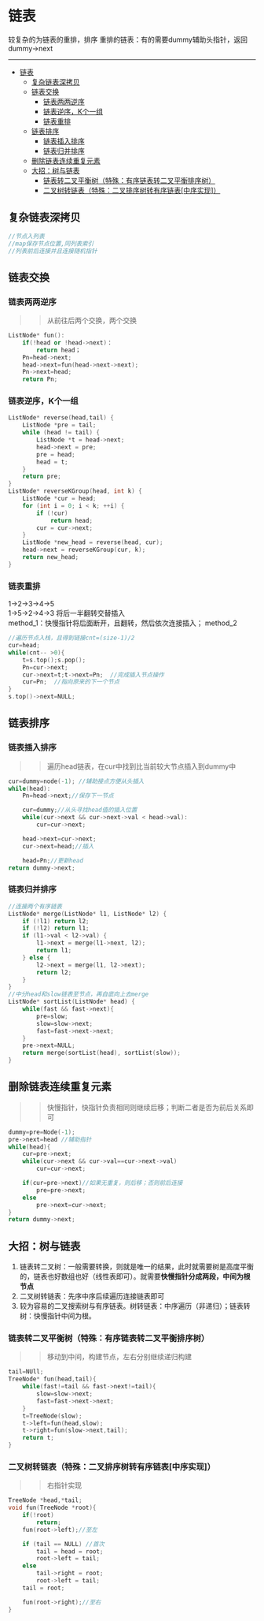 <a id="markdown-链表" name="链表"></a>
# 链表
较复杂的为链表的重排，排序
重排的链表：有的需要dummy辅助头指针，返回dummy->next

---

<!-- TOC -->

- [链表](#链表)
    - [复杂链表深拷贝](#复杂链表深拷贝)
    - [链表交换](#链表交换)
        - [链表两两逆序](#链表两两逆序)
        - [链表逆序，K个一组](#链表逆序k个一组)
        - [链表重排](#链表重排)
    - [链表排序](#链表排序)
        - [链表插入排序](#链表插入排序)
        - [链表归并排序](#链表归并排序)
    - [删除链表连续重复元素](#删除链表连续重复元素)
    - [大招：树与链表](#大招树与链表)
        - [链表转二叉平衡树（特殊：有序链表转二叉平衡排序树）](#链表转二叉平衡树特殊有序链表转二叉平衡排序树)
        - [二叉树转链表（特殊：二叉排序树转有序链表[中序实现]）](#二叉树转链表特殊二叉排序树转有序链表中序实现)

<!-- /TOC -->


<a id="markdown-复杂链表深拷贝" name="复杂链表深拷贝"></a>
## 复杂链表深拷贝

```cpp
//节点入列表
//map保存节点位置,同列表索引
//列表前后连接并且连接随机指针

```


<a id="markdown-链表交换" name="链表交换"></a>
## 链表交换

<a id="markdown-链表两两逆序" name="链表两两逆序"></a>
### 链表两两逆序

>>从前往后两个交换，两个交换
```cpp
ListNode* fun():
    if(!head or !head->next)：
        return head；
    Pn=head->next;
    head->next=fun(head->next->next);
    Pn->next=head;
    return Pn;
```

<a id="markdown-链表逆序k个一组" name="链表逆序k个一组"></a>
### 链表逆序，K个一组
```cpp
ListNode* reverse(head,tail) {
    ListNode *pre = tail;
    while (head != tail) {
        ListNode *t = head->next;
        head->next = pre;
        pre = head;
        head = t;
    }
    return pre;
}
ListNode* reverseKGroup(head, int k) {
    ListNode *cur = head;
    for (int i = 0; i < k; ++i) {
        if (!cur) 
            return head;
        cur = cur->next;
    }
    ListNode *new_head = reverse(head, cur);
    head->next = reverseKGroup(cur, k);
    return new_head;
}
```

<a id="markdown-链表重排" name="链表重排"></a>
### 链表重排
1->2->3->4->5 \
1->5->2->4->3 将后一半翻转交替插入\
method_1：快慢指针将后面断开，且翻转，然后依次连接插入；
method_2
```cpp
//遍历节点入栈，且得到链接cnt=(size-1)/2
cur=head;
while(cnt-- >0){
    t=s.top();s.pop();
    Pn=cur->next;
    cur->next=t;t->next=Pn;  //完成插入节点操作
    cur=Pn;  //指向原来的下一个节点
}
s.top()->next=NULL;
```

<a id="markdown-链表排序" name="链表排序"></a>
## 链表排序

<a id="markdown-链表插入排序" name="链表插入排序"></a>
### 链表插入排序

>>遍历head链表，在cur中找到比当前较大节点插入到dummy中
```cpp
cur=dummy=node(-1); //辅助接点方便从头插入
while(head):
    Pn=head->next;//保存下一节点

    cur=dummy;//从头寻找head值的插入位置
    while(cur->next && cur->next->val < head->val):
        cur=cur->next;

    head->next=cur->next;
    cur->next=head;//插入

    head=Pn;//更新head
return dummy->next;
```

<a id="markdown-链表归并排序" name="链表归并排序"></a>
### 链表归并排序
```cpp
//连接两个有序链表
ListNode* merge(ListNode* l1, ListNode* l2) {
    if (!l1) return l2;
    if (!l2) return l1;
    if (l1->val < l2->val) {
        l1->next = merge(l1->next, l2);
        return l1;
    } else {
        l2->next = merge(l1, l2->next);
        return l2;
    }
}
//中分head和slow链表至节点，再自底向上去merge
ListNode* sortList(ListNode* head) {
    while(fast && fast->next){
        pre=slow;
        slow=slow->next;
        fast=fast->next->next;
    }
    pre->next=NULL;
    return merge(sortList(head), sortList(slow));
}
```


<a id="markdown-删除链表连续重复元素" name="删除链表连续重复元素"></a>
## 删除链表连续重复元素
>>快慢指针，快指针负责相同则继续后移；判断二者是否为前后关系即可
```cpp
dummy=pre=Node(-1);
pre->next=head //辅助指针
while(head){
    cur=pre->next;
    while(cur->next && cur->val==cur->next->val)
        cur=cur->next;

    if(cur=pre->next)//如果无重复，则后移；否则前后连接
        pre=pre->next;
    else
        pre->next=cur->next;
}
return dummy->next;
```


<a id="markdown-大招树与链表" name="大招树与链表"></a>
## 大招：树与链表
1. 链表转二叉树：一般需要转换，则就是唯一的结果，此时就需要树是高度平衡的，链表也好数组也好（线性表即可）。就需要**快慢指针分成两段，中间为根节点**
2. 二叉树转链表：先序中序后续遍历连接链表即可
3. 较为容易的二叉搜索树与有序链表。树转链表：中序遍历（非递归）；链表转树：快慢指针中间为根。


<a id="markdown-链表转二叉平衡树特殊有序链表转二叉平衡排序树" name="链表转二叉平衡树特殊有序链表转二叉平衡排序树"></a>
### 链表转二叉平衡树（特殊：有序链表转二叉平衡排序树）
>>移动到中间，构建节点，左右分别继续递归构建
```cpp
tail=NUll;
TreeNode* fun(head,tail){
    while(fast!=tail && fast->next!=tail){
        slow=slow->next;
        fast=fast->next->next;
    }
    t=TreeNode(slow);
    t->left=fun(head,slow);
    t->right=fun(slow->next,tail);
    return t;
}
```

<a id="markdown-二叉树转链表特殊二叉排序树转有序链表中序实现" name="二叉树转链表特殊二叉排序树转有序链表中序实现"></a>
### 二叉树转链表（特殊：二叉排序树转有序链表[中序实现]）
>>右指针实现
```cpp
TreeNode *head,*tail;
void fun(TreeNode *root){
	if(!root)
        return;
	fun(root->left);//至左

	if (tail == NULL) //首次
		tail = head = root;
        root->left = tail;
	else
		tail->right = root;
        root->left = tail;
	tail = root;

	fun(root->right);//至右
}
```